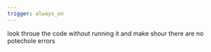 ```yaml
---
trigger: always_on
---
```


look throue the code without running it and make shour there are no potechole errors
